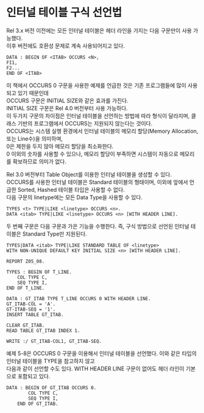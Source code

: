 # 인터널 테이블 구식 선언법

Rel 3.x 버전 이전에는 모든 인터널 테이블은 헤더 라인을 가지는 다음 구문만이 사용 가능했다. <br>
이후 버전에도 호환성 문제로 계속 사용되어지고 있다.
```abap
DATA : BEGIN OF <ITAB> OCCURS <N>,
FI1,
F2...
END OF <ITAB>
```

이 책에서 OCCURS 0 구문을 사용한 예제를 언급한 것은 기존 프로그램들에 많이 사용되고 있기 때문인데 <BR>
OCCURS 구문은 INITIAL SIZE와 같은 효과를 가진다. <BR>
INITIAL SIZE 구문은 Rel 4.0 버전부터 사용 가능하다. <BR>
이 두가지 구문의 차이점은 인터널 테이블을 선언하는 방법에 따라 형식이 달라지며, 클래스 기반의 프로그램에서 OCCURS는 지원되지 않는다는 것이다.<BR>
OCCURS는 시스템 실행 환경에서 인터널 테이블의 메모리 할당(Memory Allocation, 또는 Line수)을 의미하며, <br>
0은 제한을 두지 않아 메모리 할당을 최소화한다. <br>
0 이외의 숫자를 사용할 수 있으나, 메모리 할당이 부족하면 시스템이 자동으로 메모리를 확보하므로 의미가 없다.

Rel 3.0 버전부터 Table Object를 이용한 인터널 테이블을 생성할 수 있다. <br>
OCCURS를 사용한 인터널 테이블은 Standard 테이블의 형태이며, 이외에 앞에서 언급한 Sorted, Hashed 테이블 타입은 사용할 수 없다.<br>
다음 구문의 linetype에는 모든 Data Type을 사용할 수 있다.
```abap
TYPES <t> TYPE|LIKE <linetype> OCCURS <n>.
DATA <itab> TYPE|LIKE <linetype> OCCURS <n> [WITH HEADER LINE].
```

두 번째 구문은 다음 구문과 가은 기능을 수행한다. 즉, 구식 방법으로 선언된 인터널 테이블은 Standard Type만 지원된다.
```abap
TYPES|DATA <itab> TYPE|LIKE STANDARD TABLE OF <linetype>
WITH NON-UNIQUE DEFAULT KEY INITIAL SIZE <n> [WITH HEADER LINE].
```
```ABAP
REPORT Z05_08.

TYPES : BEGIN OF T_LINE.
    COL TYPE C,
    SEQ TYPE I,
END OF T_LINE.

DATA : GT_ITAB TYPE T_LINE OCCURS 0 WITH HEADER LINE.
GT_ITAB-COL = 'A'.
GT-ITAB-SEQ = '1'.
INSERT TABLE GT_ITAB.

CLEAR GT_ITAB.
READ TABLE GT_ITAB INDEX 1.

WRITE :/ GT_ITAB-COL1, GT_ITAB-SEQ.
```

예제 5-8은 OCCURS 0 구문을 이용해서 인터널 테이블을 선언했다. 이와 같은 타입의 인터널 테이블을 TYPE을 참고하지 않고 <BR>
다음과 같이 선언할 수도 있다. WITH HEADER LINE 구문이 없어도 헤더 라인이 기본으로 포함되고 있다.
```ABAP
DATA : BEGIN OF GT_ITAB OCCURS 0.
        COL TYPE C,
        SEQ TYPE I,
    END OF GT_ITAB.
```